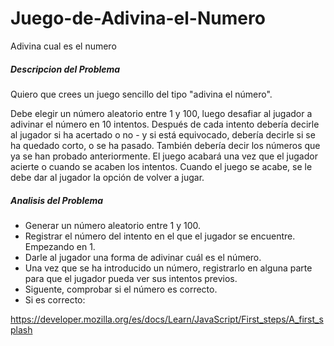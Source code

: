 # Juego-de-Adivina-el-Numero
Adivina cual es el numero

<h5>Descripcion del Problema</h5>
<p>Quiero que crees un juego sencillo del tipo "adivina el número".</p>
<p>Debe elegir un número aleatorio entre 1 y 100, luego desafiar al jugador a adivinar el número en 10 intentos. Después de cada intento debería decirle al jugador si ha acertado o no - y si está equivocado, debería decirle si se ha quedado corto, o se ha pasado. También debería decir los números que ya se han probado anteriormente. El juego acabará una vez que el jugador acierte o cuando se acaben los intentos. Cuando el juego se acabe,  se le debe dar al jugador la opción de volver a jugar.</p>

<h5>Analisis del Problema</h5>
<ul>
  <li>Generar un número aleatorio entre 1 y 100.</li>
  <li>Registrar el número del intento en el que el jugador se encuentre. Empezando en 1.</li>
  <li>Darle al jugador una forma de adivinar cuál es el número.</li>
  <li>Una vez que se ha introducido un número, registrarlo en alguna parte para que el jugador pueda ver sus intentos previos.</li>
  <li>Siguente, comprobar si el número es correcto.</li>
  <li>Si es correcto:</li>
</ul>

https://developer.mozilla.org/es/docs/Learn/JavaScript/First_steps/A_first_splash
